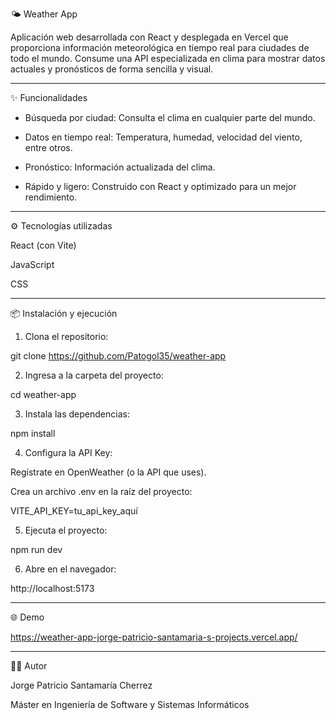🌤 Weather App

Aplicación web desarrollada con React y desplegada en Vercel que proporciona información meteorológica en tiempo real para ciudades de todo el mundo.
Consume una API especializada en clima para mostrar datos actuales y pronósticos de forma sencilla y visual.

---

✨ Funcionalidades

- Búsqueda por ciudad: Consulta el clima en cualquier parte del mundo.

- Datos en tiempo real: Temperatura, humedad, velocidad del viento, entre otros.

- Pronóstico: Información actualizada del clima.


- Rápido y ligero: Construido con React y optimizado para un mejor rendimiento.

--- 

⚙️ Tecnologías utilizadas

React (con Vite)

JavaScript

CSS

---

📦 Instalación y ejecución 

1. Clona el repositorio:

git clone https://github.com/Patogol35/weather-app

2. Ingresa a la carpeta del proyecto:

cd weather-app

3. Instala las dependencias:

npm install


4. Configura la API Key:

Regístrate en OpenWeather (o la API que uses).

Crea un archivo .env en la raíz del proyecto:

VITE_API_KEY=tu_api_key_aquí


5. Ejecuta el proyecto: 

npm run dev


6. Abre en el navegador:
  
http://localhost:5173

---

🌐 Demo

https://weather-app-jorge-patricio-santamaria-s-projects.vercel.app/

---

👨‍💻 Autor

Jorge Patricio Santamaría Cherrez

Máster en Ingeniería de Software y Sistemas Informáticos

